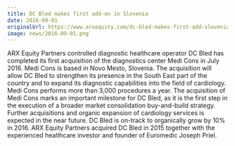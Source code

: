 ```yaml
---
title: DC Bled makes first add-on in Slovenia
date: 2016-09-01
originalUrl: https://www.arxequity.com/dc-bled-makes-first-add-slovenia/
image: news/2016-09-01.png
---
```


ARX Equity Partners controlled diagnostic healthcare operator DC Bled has completed its first acquisition of the diagnostics center Medi Cons in July 2016. Medi Cons is based in Novo Mesto, Slovenia. The acquisition will allow DC Bled to strengthen its presence in the South East part of the country and to expand its diagnostic capabilities into the field of cardiology. Medi Cons performs more than 3,000 procedures a year. The acquisition of Medi Cons marks an important milestone for DC Bled, as it is the first step in the execution of a broader market consolidation buy-and-build strategy. Further acquisitions and organic expansion of cardiology services is expected in the near future. DC Bled is on-track to organically grow by 10% in 2016. ARX Equity Partners acquired DC Bled in 2015 together with the experienced healthcare investor and founder of Euromedic Joseph Priel.
